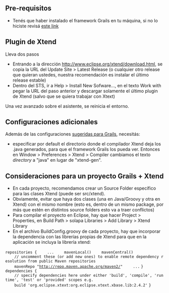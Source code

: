 Pre-requisitos
--------------

-   Tenés que haber instalado el framework Grails en tu máquina, si no lo hiciste revisá [este link](instalacion-de-entorno-web-grails.html)

Plugin de Xtend
---------------

Lleva dos pasos

-   Entrando a la dirección <http://www.eclipse.org/xtend/download.html>, se copia la URL del Update Site &gt; Latest Release (o cualquier otro release que quieran ustedes, nuestra recomendación es instalar el último release estable)
-   Dentro del STS, ir a Help &gt; Install New Sofware..., en el texto Work with pegar la URL del paso anterior y descargar solamente el último plugin de Xtend (salvo que se quiera trabajar con Xtext)

Una vez avanzado sobre el asistente, se reinicia el entorno.

Configuraciones adicionales
---------------------------

Además de las configuraciones [sugeridas para Grails](instalacion-de-entorno-web-grails.html), necesitás:

-   especificar por default el directorio donde el compilador Xtend deja los .java generados, para que el framework Grails los pueda ver. Entonces en Window &gt; Preferences &gt; Xtend &gt; Compiler cambiamos el texto *directory* a "java" en lugar de "xtend-gen".

Consideraciones para un proyecto Grails + Xtend
-----------------------------------------------

-   En cada proyecto, recomendamos crear un Source Folder específico para las clases Xtend (puede ser src/xtend).
-   Obviamente, evitar que haya dos clases (una en Java/Groovy y otra en Xtend) con el mismo nombre (esto es, dentro de un mismo package, por más que estén en distintos source folders esto va a traer conflictos)
-   Para compilar el proyecto en Eclipse, hay que hacer Project &gt; Properties, en Build Path &gt; solapa Libraries &gt; Add Library &gt; Xtend Library
-   En el archivo BuildConfig.groovy de cada proyecto, hay que incorporar la dependencia con las librerías propias de Xtend para que en la aplicación se incluya la librería xtend:

`repositories {`
`    ...`
`    mavenLocal()`
`    mavenCentral()`
`    // uncomment these (or add new ones) to enable remote dependency resolution from public Maven repositories`
`    mavenRepo "`[`http://repo.maven.apache.org/maven2/`](http://repo.maven.apache.org/maven2/)`"`
`    ...`
`}`
`dependencies {`
`    // specify dependencies here under either 'build', 'compile', 'runtime', 'test' or 'provided' scopes e.g.`
`    build 'org.eclipse.xtext:org.eclipse.xtext.xbase.lib:2.4.2'`
`}`
